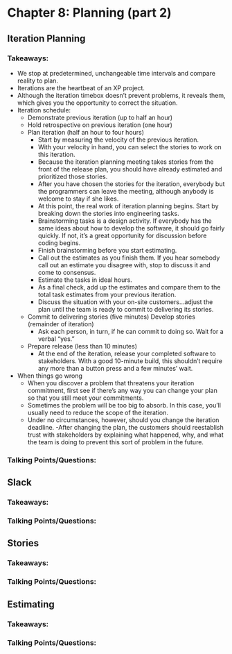 # Chapter 8: Planning (part 2)

## Iteration Planning

### Takeaways:

* We stop at predetermined, unchangeable time intervals and compare reality to plan.
* Iterations are the heartbeat of an XP project.
* Although the iteration timebox doesn’t prevent problems, it reveals them, which gives you the opportunity to correct the situation.
* Iteration schedule:
  - Demonstrate previous iteration (up to half an hour)
  - Hold retrospective on previous iteration (one hour) 
  - Plan iteration (half an hour to four hours)
    * Start by measuring the velocity of the previous iteration.
    * With your velocity in hand, you can select the stories to work on this iteration.
    * Because the iteration planning meeting takes stories from the front of the release plan, you should have already estimated and prioritized those stories.
    * After you have chosen the stories for the iteration, everybody but the programmers can leave the meeting, although anybody is welcome to stay if she likes.
    * At this point, the real work of iteration planning begins. Start by breaking down the stories into engineering tasks.
    * Brainstorming tasks is a design activity. If everybody has the same ideas about how to develop the software, it should go fairly quickly. If not, it’s a great opportunity for discussion before coding begins.
    * Finish brainstorming before you start estimating.
    * Call out the estimates as you finish them. If you hear somebody call out an estimate you disagree with, stop to discuss it and come to consensus.
    * Estimate the tasks in ideal hours.
    * As a final check, add up the estimates and compare them to the total task estimates from your previous iteration.
    * Discuss the situation with your on-site customers...adjust the plan until the team is ready to commit to delivering its stories.
  - Commit to delivering stories (five minutes) Develop stories (remainder of iteration)
    * Ask each person, in turn, if he can commit to doing so. Wait for a verbal “yes.”
  - Prepare release (less than 10 minutes)
    * At the end of the iteration, release your completed software to stakeholders. With a good 10-minute build, this shouldn’t require any more than a button press and a few minutes’ wait.
* When things go wrong
  - When you discover a problem that threatens your iteration commitment, first see if there’s any way you can change your plan so that you still meet your commitments.
  - Sometimes the problem will be too big to absorb. In this case, you’ll usually need to reduce the scope of the iteration.
  - Under no circumstances, however, should you change the iteration deadline.
  -After changing the plan, the customers should reestablish trust with stakeholders by explaining what happened, why, and what the team is doing to prevent this sort of problem in the future.

### Talking Points/Questions:

## Slack

### Takeaways:

### Talking Points/Questions:

## Stories

### Takeaways:

### Talking Points/Questions:

## Estimating

### Takeaways:

### Talking Points/Questions:
